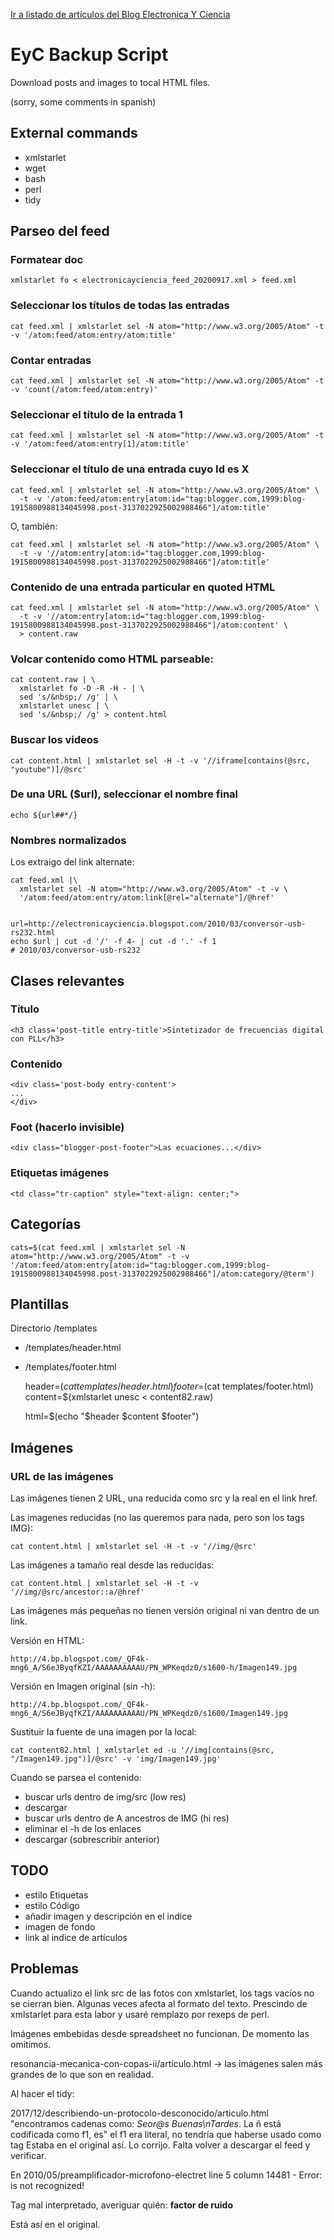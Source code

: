 
[Ir a listado de artículos del Blog Electronica Y Ciencia](https://electronicayciencia.github.io/eyc-backup/)


EyC Backup Script
=================


Download posts and images to tocal HTML files.

(sorry, some comments in spanish)

External commands
-----------------

 - xmlstarlet
 - wget
 - bash
 - perl
 - tidy



Parseo del feed
---------------

### Formatear doc

    xmlstarlet fo < electronicayciencia_feed_20200917.xml > feed.xml

### Seleccionar los títulos de todas las entradas

    cat feed.xml | xmlstarlet sel -N atom="http://www.w3.org/2005/Atom" -t -v '/atom:feed/atom:entry/atom:title'

### Contar entradas

    cat feed.xml | xmlstarlet sel -N atom="http://www.w3.org/2005/Atom" -t -v 'count(/atom:feed/atom:entry)'

### Seleccionar el título de la entrada 1

    cat feed.xml | xmlstarlet sel -N atom="http://www.w3.org/2005/Atom" -t -v '/atom:feed/atom:entry[1]/atom:title'

### Seleccionar el título de una entrada cuyo Id es X

    cat feed.xml | xmlstarlet sel -N atom="http://www.w3.org/2005/Atom" \
      -t -v '/atom:feed/atom:entry[atom:id="tag:blogger.com,1999:blog-1915800988134045998.post-3137022925002988466"]/atom:title'

O, también:

    cat feed.xml | xmlstarlet sel -N atom="http://www.w3.org/2005/Atom" \
      -t -v '//atom:entry[atom:id="tag:blogger.com,1999:blog-1915800988134045998.post-3137022925002988466"]/atom:title'

### Contenido de una entrada particular en quoted HTML

    cat feed.xml | xmlstarlet sel -N atom="http://www.w3.org/2005/Atom" \
	  -t -v '//atom:entry[atom:id="tag:blogger.com,1999:blog-1915800988134045998.post-3137022925002988466"]/atom:content' \
	  > content.raw

### Volcar contenido como HTML parseable:

    cat content.raw | \
	  xmlstarlet fo -D -R -H - | \
	  sed 's/&nbsp;/ /g' | \
	  xmlstarlet unesc | \
	  sed 's/&nbsp;/ /g' > content.html


### Buscar los videos

	cat content.html | xmlstarlet sel -H -t -v '//iframe[contains(@src, "youtube")]/@src'

### De una URL ($url), seleccionar el nombre final

    echo ${url##*/}

### Nombres normalizados

Los extraigo del link alternate:

    cat feed.xml |\
      xmlstarlet sel -N atom="http://www.w3.org/2005/Atom" -t -v \
	  '/atom:feed/atom:entry/atom:link[@rel="alternate"]/@href'


    url=http://electronicayciencia.blogspot.com/2010/03/conversor-usb-rs232.html
    echo $url | cut -d '/' -f 4- | cut -d '.' -f 1
	# 2010/03/conversor-usb-rs232


Clases relevantes
-----------------

### Título

    <h3 class='post-title entry-title'>Sintetizador de frecuencias digital con PLL</h3>

### Contenido

    <div class='post-body entry-content'>
    ...
    </div>

### Foot (hacerlo invisible)

	<div class="blogger-post-footer">Las ecuaciones...</div>

### Etiquetas imágenes

    <td class="tr-caption" style="text-align: center;">


Categorías
----------

    cats=$(cat feed.xml | xmlstarlet sel -N atom="http://www.w3.org/2005/Atom" -t -v '/atom:feed/atom:entry[atom:id="tag:blogger.com,1999:blog-1915800988134045998.post-3137022925002988466"]/atom:category/@term')

Plantillas
----------

Directorio /templates
 - /templates/header.html
 - /templates/footer.html

    header=$(cat templates/header.html)
    footer=$(cat templates/footer.html)
    content=$(xmlstarlet unesc < content82.raw)

    html=$(echo "$header $content $footer")



Imágenes
--------

### URL de las imágenes

Las imágenes tienen 2 URL, una reducida como src y la real en el link href.

Las imagenes reducidas (no las queremos para nada, pero son los tags IMG):

	cat content.html | xmlstarlet sel -H -t -v '//img/@src'

Las imágenes a tamaño real desde las reducidas:

	cat content.html | xmlstarlet sel -H -t -v '//img/@src/ancestor::a/@href'

Las imágenes más pequeñas no tienen versión original ni van dentro de un link.

Versión en HTML:

    http://4.bp.blogspot.com/_QF4k-mng6_A/S6eJByqfKZI/AAAAAAAAAAU/PN_WPKeqdz0/s1600-h/Imagen149.jpg

Versión en Imagen original (sin -h):

    http://4.bp.blogspot.com/_QF4k-mng6_A/S6eJByqfKZI/AAAAAAAAAAU/PN_WPKeqdz0/s1600/Imagen149.jpg

Sustituir la fuente de una imagen por la local:

    cat content82.html | xmlstarlet ed -u '//img[contains(@src, "/Imagen149.jpg")]/@src' -v 'img/Imagen149.jpg'


Cuando se parsea el contenido:
 - buscar urls dentro de img/src (low res)
 - descargar
 - buscar urls dentro de A ancestros de IMG (hi res)
 - eliminar el -h de los enlaces
 - descargar (sobrescribir anterior)




TODO
----

 - estilo Etiquetas
 - estilo Código
 - añadir imagen y descripción en el indice
 - imagen de fondo
 - link al indice de artículos



Problemas
---------

Cuando actualizo el link src de las fotos con xmlstarlet, los tags vacíos no se cierran bien. Algunas veces afecta al formato del texto. Prescindo de xmlstarlet para esta labor y usaré remplazo por rexeps de perl.

Imágenes embebidas desde spreadsheet no funcionan. De momento las omitimos.

resonancia-mecanica-con-copas-ii/articulo.html -> las imágenes salen más grandes de lo que son en realidad.

Al hacer el tidy:

2017/12/describiendo-un-protocolo-desconocido/articulo.html
"encontramos cadenas como: <em>Se<f1>or@s Buenas\nTardes</f1></em>. La ñ está codificada como f1, es"
el f1 era literal, no tendría que haberse usado como tag
Estaba en el original así. Lo corrijo. Falta volver a descargar el feed y verificar.

En 2010/05/preamplificador-microfono-electret
  line 5 column 14481 - Error: <factor> is not recognized!

  Tag mal interpretado, averiguar quién:
  <b>factor de ruido<factor de="" ruido=""></factor></b>

  Está así en el original.



